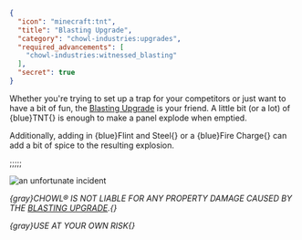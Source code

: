 ```json
{
  "icon": "minecraft:tnt",
  "title": "Blasting Upgrade",
  "category": "chowl-industries:upgrades",
  "required_advancements": [
    "chowl-industries:witnessed_blasting"
  ],
  "secret": true
}
```

Whether you're trying to set up a trap for your competitors or just want to have a bit of fun, the [Blasting Upgrade](^chowl-industries:upgrades/blasting)
is your friend. A little bit (or a lot) of {blue}TNT{} is enough to make a panel explode when emptied.


Additionally, adding in {blue}Flint and Steel{} or a {blue}Fire Charge{} can add a bit of spice to the resulting explosion.

;;;;;

![an unfortunate incident](chowl-industries:textures/gui/blasting.png,fit)

*{gray}CHOWL® IS NOT LIABLE FOR ANY PROPERTY DAMAGE CAUSED BY THE [BLASTING UPGRADE](^chowl-industries:upgrades/blasting).{}*

*{gray}USE AT YOUR OWN RISK{}*